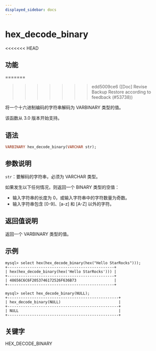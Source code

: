 ```yaml
---
displayed_sidebar: docs
---
```


# hex_decode_binary

<<<<<<< HEAD
## 功能
=======

>>>>>>> edd5009ce6 ([Doc] Revise Backup Restore according to feedback (#53738))

将一个十六进制编码的字符串解码为 VARBINARY 类型的值。

该函数从 3.0 版本开始支持。

## 语法

```Haskell
VARBINARY hex_decode_binary(VARCHAR str);
```

## 参数说明

`str`：要解码的字符串，必须为 VARCHAR 类型。

如果发生以下任何情况，则返回一个 BINARY 类型的空值：

- 输入字符串的长度为 0，或输入字符串中的字符数量为奇数。
- 输入字符串包含 [0-9]、[a-z] 和 [A-Z] 以外的字符。

## 返回值说明

返回一个 VARBINARY 类型的值。

## 示例

```Plain
mysql> select hex(hex_decode_binary(hex("Hello StarRocks")));
+------------------------------------------------+
| hex(hex_decode_binary(hex('Hello StarRocks'))) |
+------------------------------------------------+
| 48656C6C6F2053746172526F636B73                 |
+------------------------------------------------+

mysql> select hex_decode_binary(NULL);
+--------------------------------------------------+
| hex_decode_binary(NULL)                          |
+--------------------------------------------------+
| NULL                                             |
+--------------------------------------------------+
```

## 关键字

HEX_DECODE_BINARY
